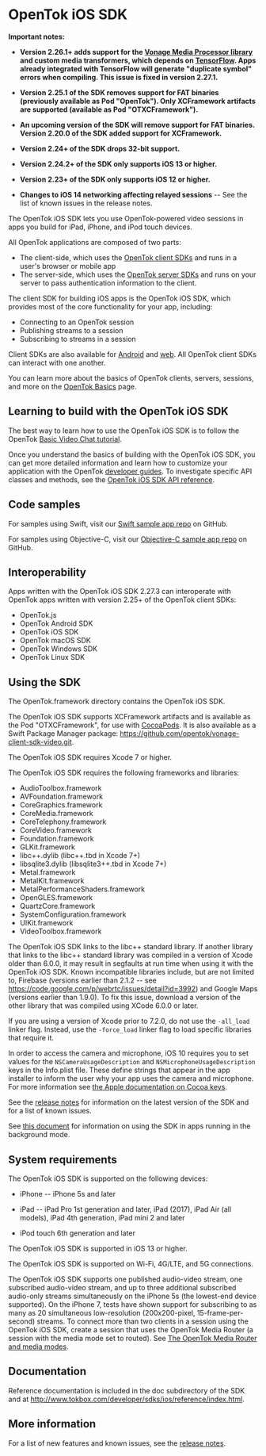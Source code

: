 OpenTok iOS SDK
===============

**Important notes:**

* **Version 2.26.1+ adds support for the
  [Vonage Media Processor library](https://tokbox.com/developer/guides/audio-video/vonage-media-processor)
  and custom media transformers, which depends on [TensorFlow](https://www.tensorflow.org/). Apps already integrated 
  with TensorFlow will generate "duplicate symbol" errors when compiling. This issue is fixed in version 2.27.1.**

* **Version 2.25.1 of the SDK removes support for FAT binaries (previously 
available as Pod "OpenTok").  Only XCFramework artifacts are supported
(available as Pod "OTXCFramework").**

* **An upcoming version of the SDK will remove support for FAT binaries.
Version 2.20.0 of the SDK added support for XCFramework.**

* **Version 2.24+ of the SDK drops 32-bit support.**

* **Version 2.24.2+ of the SDK only supports iOS 13 or higher.**

* **Version 2.23+ of the SDK only supports iOS 12 or higher.**

* **Changes to iOS 14 networking affecting relayed sessions** -- See the
list of known issues in the release notes.

The OpenTok iOS SDK lets you use OpenTok-powered video sessions in apps
you build for iPad, iPhone, and iPod touch devices.

All OpenTok applications are composed of two parts:

* The client-side, which uses the [OpenTok client
  SDKs](https://tokbox.com/developer/sdks/client/) and runs in a user's
  browser or mobile app
* The server-side, which uses the [OpenTok server
  SDKs](https://tokbox.com/developer/sdks/server/) and runs on your server
  to pass authentication information to the client.

The client SDK for building iOS apps is the OpenTok iOS SDK, which provides
most of the core functionality for your app, including:

* Connecting to an OpenTok session
* Publishing streams to a session
* Subscribing to streams in a session

Client SDKs are also available for
[Android](https://tokbox.com/developer/sdks/android/) and
[web](https://tokbox.com/developer/sdks/js/). All OpenTok client SDKs can interact with one another.

You can learn more about the basics of OpenTok clients, servers, sessions, and
more on the [OpenTok Basics](https://tokbox.com/developer/guides/basics/) page.

Learning to build with the OpenTok iOS SDK
------------------------------------------

The best way to learn how to use the OpenTok iOS SDK is to follow the OpenTok
[Basic Video Chat tutorial](https://tokbox.com/developer/tutorials/ios/).

Once you understand the basics of building with the OpenTok iOS SDK, you
can get more detailed information and learn how to customize your application
with the OpenTok [developer guides](https://tokbox.com/developer/guides).
To investigate specific API classes and methods, see the [OpenTok iOS SDK API
reference](https://tokbox.com/developer/sdks/ios/reference/).

Code samples
------------

For samples using Swift, visit our [Swift sample app
repo](https://github.com/opentok/opentok-ios-sdk-samples-swift)
on GitHub.

For samples using Objective-C, visit our [Objective-C sample app
repo](https://github.com/opentok/opentok-ios-sdk-samples)
on GitHub.

Interoperability
----------------

Apps written with the OpenTok iOS SDK 2.27.3 can interoperate with OpenTok apps
written with version 2.25+ of the OpenTok client SDKs:

* OpenTok.js
* OpenTok Android SDK
* OpenTok iOS SDK
* OpenTok macOS SDK
* OpenTok Windows SDK
* OpenTok Linux SDK

Using the SDK
-------------

The OpenTok.framework directory contains the OpenTok iOS SDK.

The OpenTok iOS SDK supports XCFramework artifacts and is available as the Pod "OTXCFramework", for
use with [CocoaPods](http://cocoapods.org/).  It is also available as a Swift Package Manager
package: https://github.com/opentok/vonage-client-sdk-video.git.

The OpenTok iOS SDK requires Xcode 7 or higher.

The OpenTok iOS SDK requires the following frameworks and libraries:

* AudioToolbox.framework
* AVFoundation.framework
* CoreGraphics.framework
* CoreMedia.framework
* CoreTelephony.framework
* CoreVideo.framework
* Foundation.framework
* GLKit.framework
* libc++.dylib (libc++.tbd in Xcode 7+)
* libsqlite3.dylib (libsqlite3++.tbd in Xcode 7+)
* Metal.framework
* MetalKit.framework
* MetalPerformanceShaders.framework
* OpenGLES.framework
* QuartzCore.framework
* SystemConfiguration.framework
* UIKit.framework
* VideoToolbox.framework

The OpenTok iOS SDK links to the libc++ standard library. If another library
that links to the libc++ standard library was compiled in a version of Xcode
older than 6.0.0, it may result in segfaults at run time when using it with the
OpenTok iOS SDK. Known incompatible libraries include, but are not limited to,
Firebase (versions earlier than 2.1.2 -- see
https://code.google.com/p/webrtc/issues/detail?id=3992) and Google Maps
(versions earlier than 1.9.0). To fix this issue, download a version of the
other library that was compiled using XCode 6.0.0 or later.

If you are using a version of Xcode prior to 7.2.0, do not use the `-all_load`
linker flag. Instead, use the `-force_load` linker flag to load specific
libraries that require it.

In order to access the camera and microphone, iOS 10 requires you to set values
for the `NSCameraUsageDescription` and `NSMicrophoneUsageDescription` keys in
the Info.plist file. These define strings that appear in the app installer to
inform the user why your app uses the camera and microphone. For more
information see [the Apple documentation on Cocoa
keys](https://developer.apple.com/library/content/documentation/General/Reference/InfoPlistKeyReference/Articles/CocoaKeys.html).

See the [release notes](release-notes.md) for information on the latest version
of the SDK and for a list of known issues.

See [this document](http://tokbox.com/developer/sdks/ios/background-state.html)
for information on using the SDK in apps running in the background mode.

System requirements
-------------------

The OpenTok iOS SDK is supported on the following devices:

* iPhone -- iPhone 5s and later

* iPad -- iPad Pro 1st generation and later, iPad (2017), iPad Air (all models),
  iPad 4th generation, iPad mini 2 and later

* iPod touch 6th generation and later

The OpenTok iOS SDK is supported in iOS 13 or higher.

The OpenTok iOS SDK is supported on Wi-Fi, 4G/LTE, and 5G connections.

The OpenTok iOS SDK supports one published audio-video stream, one
subscribed audio-video stream, and up to three additional subscribed
audio-only streams simultaneously on the iPhone 5s (the lowest-end
device supported). On the iPhone 7, tests have shown support for
subscribing to as many as 20 simultaneous low-resolution (200x200-pixel,
15-frame-per-second) streams. To connect more than two clients in a
session using the OpenTok iOS SDK, create a session that uses the OpenTok
Media Router (a session with the media mode set to routed). See
[The OpenTok Media Router and media
modes](http://tokbox.com/developer/guides/create-session/#media-mode).

Documentation
-------------

Reference documentation is included in the doc subdirectory of the SDK and at
<http://www.tokbox.com/developer/sdks/ios/reference/index.html>.

More information
-----------------

For a list of new features and known issues, see the [release notes](release-notes.md).
